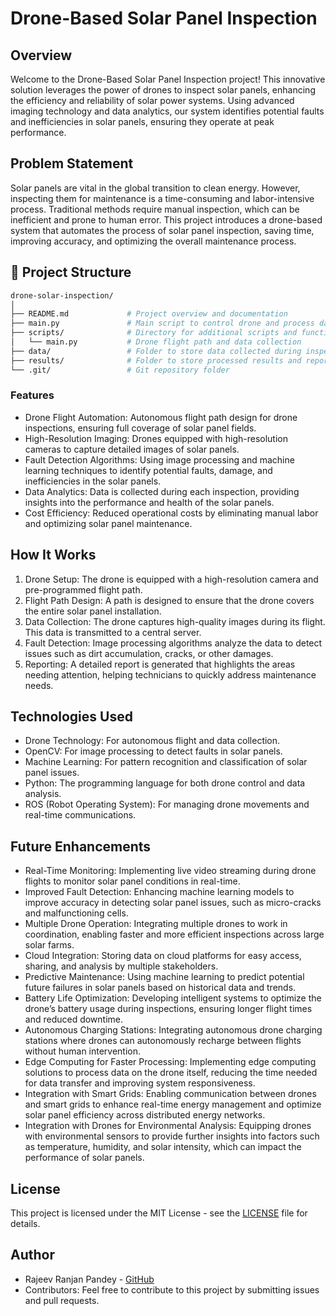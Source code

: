 # Drone-Based Solar Panel Inspection

## Overview
Welcome to the Drone-Based Solar Panel Inspection project! This innovative solution leverages the power of drones to inspect solar panels, enhancing the efficiency and reliability of solar power systems. Using advanced imaging technology and data analytics, our system identifies potential faults and inefficiencies in solar panels, ensuring they operate at peak performance.

## Problem Statement
Solar panels are vital in the global transition to clean energy. However, inspecting them for maintenance is a time-consuming and labor-intensive process. Traditional methods require manual inspection, which can be inefficient and prone to human error. This project introduces a drone-based system that automates the process of solar panel inspection, saving time, improving accuracy, and optimizing the overall maintenance process.
## 📁 Project Structure
```bash
drone-solar-inspection/
│
├── README.md             # Project overview and documentation
├── main.py               # Main script to control drone and process data
├── scripts/              # Directory for additional scripts and functions
│   └── main.py           # Drone flight path and data collection
├── data/                 # Folder to store data collected during inspections
├── results/              # Folder to store processed results and reports
└── .git/                 # Git repository folder
```
### Features
- Drone Flight Automation: Autonomous flight path design for drone inspections, ensuring full coverage of solar panel fields.
- High-Resolution Imaging: Drones equipped with high-resolution cameras to capture detailed images of solar panels.
- Fault Detection Algorithms: Using image processing and machine learning techniques to identify potential faults, damage, and inefficiencies in the solar panels.
- Data Analytics: Data is collected during each inspection, providing insights into the performance and health of the solar panels.
- Cost Efficiency: Reduced operational costs by eliminating manual labor and optimizing solar panel maintenance.

## How It Works
1. Drone Setup: The drone is equipped with a high-resolution camera and pre-programmed flight path.
2. Flight Path Design: A path is designed to ensure that the drone covers the entire solar panel installation.
3. Data Collection: The drone captures high-quality images during its flight. This data is transmitted to a central server.
4. Fault Detection: Image processing algorithms analyze the data to detect issues such as dirt accumulation, cracks, or other damages.
5. Reporting: A detailed report is generated that highlights the areas needing attention, helping technicians to quickly address maintenance needs.

## Technologies Used
- Drone Technology: For autonomous flight and data collection.
- OpenCV: For image processing to detect faults in solar panels.
- Machine Learning: For pattern recognition and classification of solar panel issues.
- Python: The programming language for both drone control and data analysis.
- ROS (Robot Operating System): For managing drone movements and real-time communications.

## Future Enhancements
- Real-Time Monitoring: Implementing live video streaming during drone flights to monitor solar panel conditions in real-time.
- Improved Fault Detection: Enhancing machine learning models to improve accuracy in detecting solar panel issues, such as micro-cracks and malfunctioning cells.
- Multiple Drone Operation: Integrating multiple drones to work in coordination, enabling faster and more efficient inspections across large solar farms.
- Cloud Integration: Storing data on cloud platforms for easy access, sharing, and analysis by multiple stakeholders.
- Predictive Maintenance: Using machine learning to predict potential future failures in solar panels based on historical data and trends.
- Battery Life Optimization: Developing intelligent systems to optimize the drone’s battery usage during inspections, ensuring longer flight times and reduced downtime.
- Autonomous Charging Stations: Integrating autonomous drone charging stations where drones can autonomously recharge between flights without human intervention.
- Edge Computing for Faster Processing: Implementing edge computing solutions to process data on the drone itself, reducing the time needed for data transfer and improving system responsiveness.
- Integration with Smart Grids: Enabling communication between drones and smart grids to enhance real-time energy management and optimize solar panel efficiency across distributed energy networks.
- Integration with Drones for Environmental Analysis: Equipping drones with environmental sensors to provide further insights into factors such as temperature, humidity, and solar intensity, which can impact the performance of solar panels.

## License

This project is licensed under the MIT License - see the [LICENSE](LICENSE) file for details.

## Author

- Rajeev Ranjan Pandey - [GitHub](https://github.com/rajeevranjanpandey)  
- Contributors: Feel free to contribute to this project by submitting issues and pull requests.


